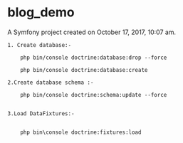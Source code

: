 blog_demo
=========

A Symfony project created on October 17, 2017, 10:07 am.


	1. Create database:-

		php bin/console doctrine:database:drop --force

		php bin/console doctrine:database:create
 
	2.Create database schema :- 

		php bin/console doctrine:schema:update --force


	3.Load DataFixtures:-


		php bin\console doctrine:fixtures:load
 
 
 
 
